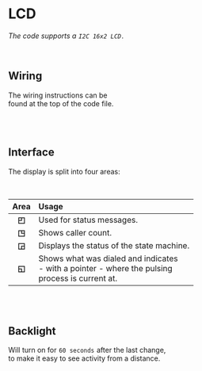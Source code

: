 
# LCD

*The code supports a `I2C 16x2 LCD` .*

<br>

## Wiring

The wiring instructions can be <br>
found at the top of the code file.

<br>
<br>

## Interface

The display is split into four areas:

<br>

| Area | Usage
|:----:|:-----
| **[◰]** | Used for status messages.
| **[◳]** | Shows caller count.
| **[◲]** | Displays the status of the state machine.
| **[◱]** | Shows what was dialed and indicates <br> \- with a pointer - where the pulsing <br> process is current at.

<br>
<br>

## Backlight

Will turn on for `60 seconds` after the last change, <br>
to make it easy to see activity from a distance.

<br>



<!----------------------------------------------------------------------------->

[◲]: # 'Bottom Right Area'
[◱]: # 'Bottom Left Area'
[◳]: # 'Top Right Area'
[◰]: # 'Top Left Area'
